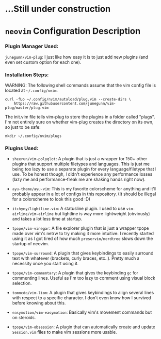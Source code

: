 # ...Still under construction

# `neovim` Configuration Description

### Plugin Manager Used:
`junegunn/vim-plug`: I just like how easy it is to just add new plugins (and even set custom option for each one).

### Installation Steps:
WARNING: The following shell commands assume that the vim config file is located at `~/.config/nvim`.
```
curl -fLo ~/.config/nvim/autoload/plug.vim --create-dirs \
	https://raw.githubusercontent.com/junegunn/vim-plug/master/plug.vim
```
The init.vim file tells vim-plug to store the plugins in a folder called "plugs". I'm not entirely sure on whether vim-plug creates the directory on its own, so just to be safe:
```
mkdir ~/.config/nvim/plugs
```

### Plugins Used:

- `sheerun/vim-polyglot`: A plugin that is just a wrapper for 150+ other plugins that support multiple filetypes and languages. This is just me being too lazy to use a separate plugin for every language/filetype that I use. To be honest though, I didn't experience any performance losses (lazy me and performance-freak me are shaking hands right now).

- `ayu-theme/ayu-vim`: This is my favorite colorscheme for anything and it'll probably appear in a lot of configs in this repository. (It should be illegal for a colorscheme to look this good :D)

- `itchyny/lightline.vim`: A statusline plugin. I used to use `vim-airline/vim-airline` but lightline is way more lightweight (obviously) and takes a lot less time at startup.

- `tpope/vim-vinegar`: A file explorer plugin that is just a wrapper tpope made over vim's netrw to try making it more intuitive. I recently started using it as I got tired of how much `preservim/nerdtree` slows down the startup of neovim.

- `tpope/vim-surround`: A plugin that gives keybindings to easily surround text with whatever (brackets, curly braces, etc..). Pretty much a necessity once you start using it.

- `tpope/vim-commentary`: A plugin that gives the keybinding `gc` for commenting lines. Useful as I'm too lazy to comment using visual block selection.

- `tommcdo/vim-lion`: A plugin that gives keybindings to align several lines with respect to a specific character. I don't even know how I survived before knowing about this.

- `easymotion/vim-easymotion`: Basically vim's movement commands but on steroids.

- `tpope/vim-obsession`: A plugin that can automatically create and update `Session.vim` files to make vim sessions more usable.


